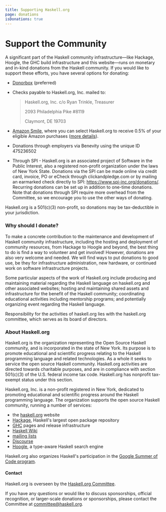 ```yaml
---
title: Supporting Haskell.org
page: donations
isDonations: true
---
```


# Support the Community

A significant part of the Haskell community infrastructure—like Hackage, Hoogle, the GHC build infrastructure and this website—runs on monetary and in-kind donations from the Haskell community. If you would like to support these efforts, you have several options for donating:

  * <a rel="nofollow" class="external text" href="https://donorbox.org/donation-button-52?">Donorbox</a> (preferred)

  * Checks payable to Haskell.org, Inc. mailed to:

    > Haskell.org, Inc. c/o Ryan Trinkle, Treasurer
    >
    > 2093 Philadelphia Pike #8119
    >
    > Claymont, DE 19703

  * [Amazon Smile][smile], where you can select Haskell.org to receive 0.5% of your eligible Amazon purchases ([more details][smile-details]).

  * Donations through employers via Benevity using the unique ID 475236502

  * Through SPI - Haskell.org is an associated project of Software in the Public Interest, also a registered non-profit organization under the laws of New York State. Donations via the SPI can be made online via credit card, invoice, PO or eCheck through clickandpledge.com or by mailing an earmarked check directly to SPI: https://www.spi-inc.org/donations/. Recurring donations can be set up in addition to one-time donations. Note that donations through SPI require more overhead from the Committee, so we encourage you to use the other ways of donating.

Haskell.org is a 501(c)(3) non-profit, so donations may be tax-deductible in your jurisdiction.

[smile]: https://smile.amazon.com
[smile-details]: https://smile.amazon.com/about

### Why should I donate?

To make a concrete contribution to the maintenance and development of Haskell community infrastructure, including the hosting and deployment of community resources, from Hackage to Hoogle and beyond, the best thing to do is find a way to volunteer and get involved! However, donations are also very welcome and needed. We will find ways to put donations to good use, be they for infrastructure administration, new hardware, or continued work on software infrastructure projects.

Some particular aspects of the work of Haskell.org include producing and maintaining material regarding the Haskell language on haskell.org and other associated websites; hosting and maintaining shared assets and infrastructure for the benefit of the Haskell community; coordinating educational activities including mentorship programs; and potentially organizing event regarding the Haskell language.

Responsibility for the activities of haskell.org lies with the haskell.org committee, which serves as its board of directors.

### About Haskell.org

Haskell.org is the organization representing the Open Source Haskell community, and is incorporated in the state of New York. Its purpose is to promote educational and scientific progress relating to the Haskell programming language and related technologies. As a whole it seeks to service the open source Haskell community. Haskell.org activities are directed towards charitable purposes, and are in compliance with section 501(c)(3) of the U.S. federal income tax code. Haskell.org has nonprofit tax-exempt status under this section.

Haskell.org, Inc. is a non-profit registered in New York, dedicated to promoting educational and scientific progress around the Haskell programming language. The organization supports the open source Haskell community, running a number of services:

  * the [haskell.org] website
  * [Hackage], Haskell's largest open package repository
  * [GHC] pages and release infrastructure
  * [Haskell Wiki][wiki]
  * [mailing lists][mailing]
  * [Discourse][discourse]
  * [Hoogle], a type-aware Haskell search engine

Haskell.org also organizes Haskell's participation in the [Google Summer of Code program][summer].

#### Contact

Haskell.org is overseen by the [Haskell.org Committee][committee].

If you have any questions or would like to discuss sponsorships, official recognition, or larger-scale donations or sponsorships, please contact the Committee at [committee@haskell.org][committee-email].

[haskell.org]: https://haskell.org
[Hackage]: https://hackage.haskell.org/
[GHC]: https://www.haskell.org/ghc/
[wiki]: https://wiki.haskell.org/Haskell
[mailing]: https://www.haskell.org/mailing-lists/
[discourse]: https://discourse.haskell.org
[Hoogle]: https://hoogle.haskell.org/
[summer]: https://summer.haskell.org/
[committee]: /haskell-org-committee/
[committee-email]: mailto:committee@haskell.org
